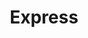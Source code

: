 ---
title: "Express"
url: /ciudad-autonoma-de-buenos-aires/express-avenida-belgrano/
shop: comodidad
---